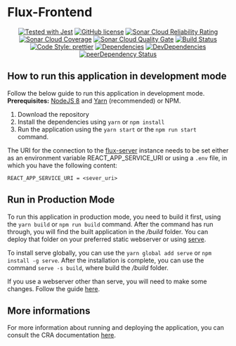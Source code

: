 # Flux-Frontend

<div align="center">

  [![Tested with Jest](https://img.shields.io/badge/tested_with-jest-99424f.svg)](https://github.com/facebook/jest)
  [![GitHub license](https://img.shields.io/github/license/Flux-Coordinator/flux-frontend.svg)](https://github.com/Flux-Coordinator/flux-frontend)
  [![Sonar Cloud Reliability Rating](https://sonarcloud.io/api/project_badges/measure?project=flux-frontend&metric=reliability_rating)](https://sonarcloud.io/api/project_badges/measure?project=flux-frontend&metric=reliability_rating)
  [![Sonar Cloud Coverage](https://sonarcloud.io/api/project_badges/measure?project=flux-frontend&metric=coverage)](https://sonarcloud.io/api/project_badges/measure?project=flux-frontend&metric=coverage)
  [![Sonar Cloud Quality Gate](https://sonarcloud.io/api/project_badges/measure?project=flux-frontend&metric=alert_status)](https://sonarcloud.io/api/project_badges/measure?project=flux-frontend&metric=alert_status)
  [![Build Status](https://travis-ci.org/Flux-Coordinator/flux-frontend.svg?branch=master)](https://travis-ci.org/Flux-Coordinator/flux-frontend)
  [![Code Style: prettier](https://img.shields.io/badge/code_style-prettier-ff69b4.svg?style=flat-square)](https://github.com/prettier/prettier)
  [![Dependencies](https://david-dm.org/Flux-Coordinator/flux-frontend.svg)](https://david-dm.org/Flux-Coordinator/flux-frontend)
  [![DevDependencies](https://david-dm.org/Flux-Coordinator/flux-frontend/dev-status.svg)](https://david-dm.org/Flux-Coordinator/flux-frontend?type=dev)
  [![peerDependency Status](https://david-dm.org/Flux-Coordinator/repo/peer-status.svg)](https://david-dm.org/Flux-Coordinator/flux-frontend?type=peer)

</div>

## How to run this application in development mode

Follow the below guide to run this application in development mode.  
**Prerequisites:** [NodeJS 8](https://nodejs.org/en/download/) and [Yarn](https://yarnpkg.com/en/docs/install) (recommended) or NPM.

1.  Download the repository
2.  Install the dependencies using `yarn` or `npm install`
3.  Run the application using the `yarn start` or the `npm run start` command.

The URI for the connection to the [flux-server](https://github.com/Flux-Coordinator/flux-server) instance needs to be set either as an environment variable REACT_APP_SERVICE_URI or using a `.env` file, in which you have the following content:

```
REACT_APP_SERVICE_URI = <sever_uri>
```

## Run in Production Mode

To run this application in production mode, you need to build it first, using the `yarn build` or `npm run build` command. After the command has run through, you will find the built application in the _/build_ folder. You can deploy that folder on your preferred static webserver or using [serve](https://github.com/zeit/serve).

To install serve globally, you can use the `yarn global add serve` or `npm install -g serve`. After the installation is complete, you can use the command `serve -s build`, where build the _/build_ folder.

If you use a webserver other than serve, you will need to make some changes. Follow the guide [here](https://github.com/facebook/create-react-app/blob/master/packages/react-scripts/template/README.md#serving-apps-with-client-side-routing).

## More informations

For more information about running and deploying the application, you can consult the CRA documentation [here](https://github.com/facebook/create-react-app/blob/master/packages/react-scripts/template/README.md).
